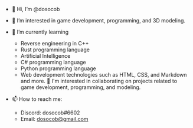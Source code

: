 - 👋 Hi, I’m @dosocob

- 👀 I’m interested in game development, programming, and 3D modeling.

- 🌱 I’m currently learning 
  - Reverse engineering in C++
  - Rust programming language
  - Artificial Intelligence
  - C# programming language
  - Python programming language
  - Web development technologies such as HTML, CSS, and Markdown and more.
🤝 I'm interested in collaborating on projects related to game development, programming, and modeling.
- 📫 How to reach me: 
  - Discord: dosocob#6602
  - Email: dosocob@gmail.com
